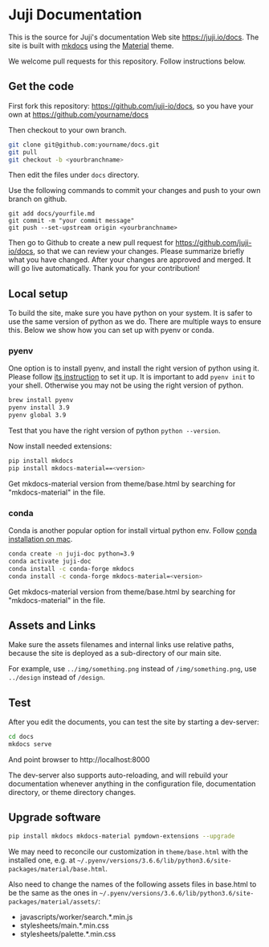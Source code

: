 # Juji Documentation

This is the source for Juji's documentation Web site https://juji.io/docs. The site is built with [mkdocs](https://www.mkdocs.org) using the [Material](https://squidfunk.github.io/mkdocs-material/) theme.

We welcome pull requests for this repository. Follow instructions below.

## Get the code

First fork this repository: https://github.com/juji-io/docs,  so you have your own at https://github.com/yourname/docs

Then checkout to your own branch.

```bash
git clone git@github.com:yourname/docs.git
git pull
git checkout -b <yourbranchname>

```
Then edit the files under `docs` directory.

Use the following commands to commit your changes and push to your own branch on github.

```
git add docs/yourfile.md
git commit -m "your commit message"
git push --set-upstream origin <yourbranchname>

```

Then go to Github to create a new pull request for https://github.com/juji-io/docs, so that we can review your changes. Please summarize briefly what you have changed. After your changes are approved and merged. It will go live automatically. Thank you for your contribution!

## Local setup

To build the site, make sure you have python on your system. It is safer to use the same version of python as we do. There are multiple ways to ensure this. Below we show how you can set up with pyenv or conda.

### pyenv
One option is to install pyenv, and install the right version of python using it. Please follow [its instruction](https://github.com/pyenv/pyenv) to set it up. It is important to add `pyenv init` to your shell. Otherwise you may not be using the right version of python. 

```bash
brew install pyenv
pyenv install 3.9
pyenv global 3.9
```

Test that you have the right version of python `python --version`.

Now install needed extensions:

```bash
pip install mkdocs
pip install mkdocs-material==<version>
```
Get mkdocs-material version from theme/base.html by searching for "mkdocs-material" in the file.

### conda
Conda is another popular option for install virtual python env. Follow [conda installation on mac](https://docs.conda.io/projects/conda/en/latest/user-guide/install/macos.html).
```bash
conda create -n juji-doc python=3.9
conda activate juji-doc
conda install -c conda-forge mkdocs
conda install -c conda-forge mkdocs-material=<version>
```
Get mkdocs-material version from theme/base.html by searching for "mkdocs-material" in the file.


## Assets and Links

Make sure the assets filenames and internal links use relative paths, because the site is deployed as a sub-directory of our main site. 

For example, use `../img/something.png` instead of `/img/something.png`, use `../design` instead of `/design`.

## Test

After you edit the documents, you can test the site by starting a dev-server:

```bash
cd docs
mkdocs serve
```

And point browser to http://localhost:8000

The dev-server also supports auto-reloading, and will rebuild your documentation whenever anything in the configuration file, documentation directory, or theme directory changes.

## Upgrade software

```bash
pip install mkdocs mkdocs-material pymdown-extensions --upgrade
```

We may need to reconcile our customization in `theme/base.html` with the installed one, e.g. at `~/.pyenv/versions/3.6.6/lib/python3.6/site-packages/material/base.html`. 

Also need to change the names of the following assets files in base.html to be the same as the ones in `~/.pyenv/versions/3.6.6/lib/python3.6/site-packages/material/assets/`:

* javascripts/worker/search.*.min.js
* stylesheets/main.*.min.css
* stylesheets/palette.*.min.css
